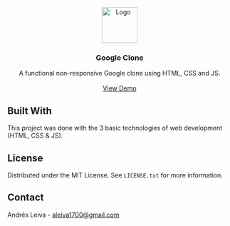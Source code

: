 <div align="center">
  <a href="https://github.com/aleiva17/google-clone">
    <img src="https://rotulosmatesanz.com/wp-content/uploads/2017/09/2000px-Google_G_Logo.svg_.png" alt="Logo" width="80" height="80">
  </a>

  <h3 align="center">Google Clone</h3>

  <p align="center">
    A functional non-responsive Google clone using HTML, CSS and JS.
    <br />
    <br />
    <a href="https://toothie.netlify.app/">View Demo</a>
  </p>
</div>

## Built With

This project was done with the 3 basic technologies of web development (HTML, CSS & JS).

## License

Distributed under the MIT License. See `LICENSE.txt` for more information.

## Contact

Andrés Leiva - aleiva1700@gmail.com